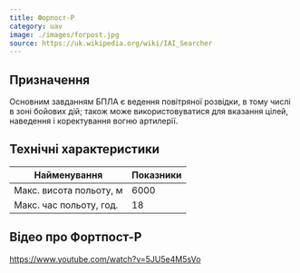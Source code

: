 ```yaml
---
title: Форпост-Р
category: uav
image: ./images/forpost.jpg
source: https://uk.wikipedia.org/wiki/IAI_Searcher
---
```


## Призначення
Основним завданням БПЛА є ведення повітряної розвідки, в тому числі в зоні бойових дій; також може використовуватися для вказання цілей, наведення і коректування вогню артилерії.

## Технічні характеристики

| Найменування            | Показники |
| ----------------------- | --------- |
| Макс. висота польоту, м | 6000      |
| Макс. час польоту, год. | 18        |


## Відео про Фортпост-Р

https://www.youtube.com/watch?v=5JU5e4M5sVo
